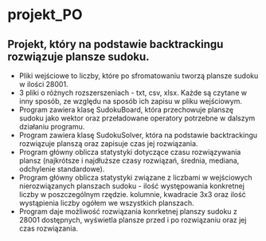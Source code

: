 # projekt_PO

## Projekt, który na podstawie backtrackingu rozwiązuje plansze sudoku.
* Pliki wejściowe to liczby, które po sfromatowaniu tworzą plansze sudoku w ilości 28001.
* 3 pliki o różnych rozszerszeniach - txt, csv, xlsx. Każde są czytane w inny sposób, ze względu na sposób ich zapisu w pliku wejściowym.
* Program zawiera klasę SudokuBoard, która przechowuje planszę sudoku jako wektor oraz przeładowane operatory potrzebne w dalszym działaniu programu.
* Program zawiera klasę SudokuSolver, która na podstawie backtrackingu rozwiązuje planszą oraz zapisuje czas jej rozwiązania.
* Program główny oblicza statystyki dotyczące czasu rozwiązywania plansz (najkrótsze i najdłuższe czasy rozwiązań, średnia, mediana, odchylenie standardowe).
* Program główny oblicza statystyki związane z liczbami w wejściowych nierozwiązanych planszach sudoku - ilość występowania konkretnej liczby w poszczególnym rzędzie. kolumnie, kwadracie 3x3 oraz ilość wystąpienia liczby ogółem we wszystkich planszach.
* Program daje możliwość rozwiązania konrketnej planszy sudoku z 28001 dostępnych, wyświetla plansze przed i po rozwiązaniu oraz jej czas rozwiązania.
